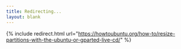 ```yaml
---
title: Redirecting...
layout: blank
---
```


{% include redirect.html url="https://howtoubuntu.org/how-to/resize-partitions-with-the-ubuntu-or-gparted-live-cd/" %}

